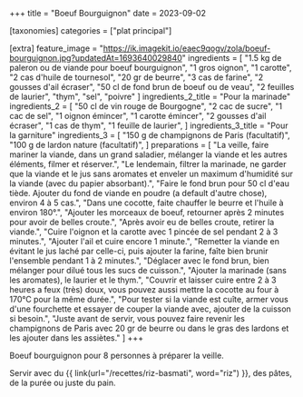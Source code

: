 +++
title = "Boeuf Bourguignon"
date = 2023-09-02

[taxonomies]
categories = ["plat principal"]

[extra]
feature_image = "https://ik.imagekit.io/eaec9qogv/zola/boeuf-bourguignon.jpg?updatedAt=1693640029840"
ingredients = [
  "1.5 kg de paleron ou de viande pour boeuf bourguignon",
  "1 gros oignon",
  "1 carotte",
  "2 cas d'huile de tournesol",
  "20 gr de beurre",
  "3 cas de farine",
  "2 gousses d'ail écraser",
  "50 cl de fond brun de boeuf ou de veau",
  "2 feuilles de laurier",
  "thym",
  "sel",
  "poivre"
]
ingredients_2_title = "Pour la marinade"
ingredients_2 = [
  "50 cl de vin rouge de Bourgogne",
  "2 cac de sucre",
  "1 cac de sel",
  "1 oignon émincer",
  "1 carotte émincer",
  "2 gousses d'ail écraser",
  "1 cas de thym",
  "1 feuille de laurier",
]
ingredients_3_title = "Pour la garniture"
ingredients_3 = [
  "150 g de champignons de Paris (facultatif)",
  "100 g de lardon nature (facultatif)",
]
preparations = [
  "La veille, faire mariner la viande, dans un grand saladier, mélanger la viande et les autres éléments, filmer et réserver.",
  "Le lendemain, filtrer la marinade, ne garder que la viande et le jus sans aromates et enveler un maximum d'humidité sur la viande (avec du papier absorbant).",
  "Faire le fond brun pour 50 cl d'eau tiède. Ajouter du fond de viande en poudre (a default d'autre chose), environ 4 à 5 cas.",
  "Dans une cocotte, faite chauffer le beurre et l'huile à environ 180°.",
  "Ajouter les morceaux de boeuf, retourner après 2 minutes pour avoir de belles croute.",
  "Après avoir eu de belles croute, retirer la viande.",
  "Cuire l'oignon et la carotte avec 1 pincée de sel pendant 2 à 3 minutes.",
  "Ajouter l'ail et cuire encore 1 minute.",
  "Remetter la viande en évitant le jus laché par celle-ci, puis ajouter la farine, faîte bien brunir l'ensemble pendant 1 à 2 minutes.",
  "Déglacer avec le fond brun, bien mélanger pour dilué tous les sucs de cuisson.",
  "Ajouter la marinade (sans les aromates), le laurier et le thym.",
  "Couvrir et laisser cuire entre 2 à 3 heures a feux (très) doux, vous pouvez aussi mettre la cocotte au four à 170°C pour la même durée.",
  "Pour tester si la viande est cuîte, armer vous d'une fourchette et essayer de couper la viande avec, ajouter de la cuisson si besoin.",
  "Juste avant de servir, vous pouvez faire revenir les champignons de Paris avec 20 gr de beurre ou dans le gras des lardons et les ajouter dans les assiètes."
]
+++

Boeuf bourguignon pour 8 personnes à préparer la veille.  

Servir avec du {{ link(url="/recettes/riz-basmati", word="riz") }}, des pâtes, de la purée ou juste du pain.

